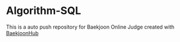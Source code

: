 # Algorithm-SQL
This is a auto push repository for Baekjoon Online Judge created with [BaekjoonHub](https://github.com/BaekjoonHub/BaekjoonHub)
